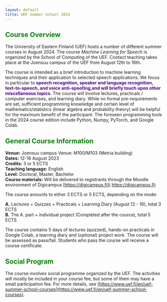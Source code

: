 ```yaml
---
layout: default
title: UEF Summer School 2024
---
```


## <span style="color:green">**Course Overview**</span>
The University of Eastern Finland (UEF) hosts a number of different summer
courses in August 2024. The course *Machine Learning for Speech* is organized by the School
of Computing of the UEF. Contact teaching takes place at the Joensuu campus of the UEF from August 12th to 16th.

<!--The first day includes course introduction, introduction to machine
learning, YXZ and basics of deep learning for modeling
sequential data. The next two days focus on audio topics (speaker &
speech recognition, speaker diarization, speech enhancement, audio
steganography), while the last two lecture days focus on XYZ.-->

The course is intended as a brief introduction to machine learning techniques and their application to selected speech applications. We focus in particular to <span style="color:indigo">**speech recognition, speaker and language recognition, text-to-speech, and voice anti-spoofing,and will briefly touch upon other miscellaneous topics**</span>. The course will involve lectures, practicals / computer exercises, and learning diary. While no formal pre-requirements are set, sufficient programming knowledge and certain level of mathematics/statistics (linear algebra and probability theory) will be helpful for the maximum benefit of the participant. The foreseen programming tools in the 2024 course edition include Python, Numpy, PyTorch, and Google Colab.


## <span style="color:green">**General Course Information**</span> 

**Venue:** Joensuu campus Venue: M100/M103 (Metria building) <br />
**Dates:** 12-16 August 2023 <br />
**Credits:** 3 or 5 ECTS <br />
**Teaching language:** English <br />
**Level:** Doctoral, Master, Bachelor <br />
**Course materials:** Will be delivered to registrants through the Moodle environment of Digicampus [https://digicampus.fi]( https://digicampus.fi) <br />

<!--**Registration:** [http://www.uef.fi/en/web/summerschool/how-to-apply](http://www.uef.fi/en/web/summerschool/how-to-apply)-->
<!--**Study materials:** [https://moodle.uef.fi](https://moodle.uef.fi)  <br />
**Program codes:** [https://github.com/trungnt13/uef-summerschool2018](https://github.com/trungnt13/uef-summerschool2018)  <br />-->

The course amounts to either 3 ECTS or 5 ECTS, depending on the mode: <br />

**A.** Lectures + Quizzes + Practicals + Learning Diary (August 12 - 16), total 3 ECTS <br />
**B.** The A. part + individual project (Completed after the cource), total 5 ECTS <br />

The course contains 5 days of lectures (quizzed), hands-on practicals in Google Colab, a learning diary and (optional) project work.
The course will be assessed as pass/fail. Students who pass the course will receive a course certificate.

## <span style="color:green">**Social Program**</span> 

The course involves social programme organized by the UEF. The activities will mostly be included in your course fee, but
some of them may have a small participation fee. For more details, see 
[https://www.uef.fi/en/uef-summer-school-courses](https://www.uef.fi/en/uef-summer-school-courses).




